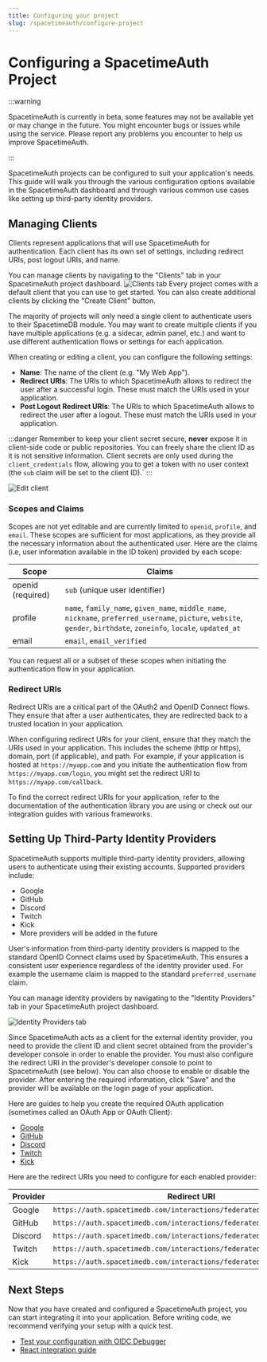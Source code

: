 ```yaml
---
title: Configuring your project
slug: /spacetimeauth/configure-project
---
```


# Configuring a SpacetimeAuth Project

:::warning

SpacetimeAuth is currently in beta, some features may not be available yet or may change in the future. You might encounter bugs or issues while using the service. Please report any problems you encounter to help us improve SpacetimeAuth.

:::

SpacetimeAuth projects can be configured to suit your application's needs.
This guide will walk you through the various configuration options available in the
SpacetimeAuth dashboard and through various common use cases like setting up
third-party identity providers.

## Managing Clients

Clients represent applications that will use SpacetimeAuth for authentication.
Each client has its own set of settings, including redirect URIs,
post logout URIs, and name.

You can manage clients by navigating to the "Clients" tab in your
SpacetimeAuth project dashboard.
![Clients tab](/images/spacetimeauth/clients-tab.png)
Every project comes with a default client that you can use to get started.
You can also create additional clients by clicking the "Create Client" button.

The majority of projects will only need a single client to authenticate users to
their SpacetimeDB module. You may want to create multiple clients if you have
multiple applications (e.g. a sidecar, admin panel, etc.) and want to use different
authentication flows or settings for each application.

When creating or editing a client, you can configure the following settings:

- **Name**: The name of the client (e.g. "My Web App").
- **Redirect URIs**: The URIs to which SpacetimeAuth allows to redirect
  the user after a successful login. These must match the URIs used in your application.
- **Post Logout Redirect URIs**: The URIs to which SpacetimeAuth allows to redirect
  the user after a logout. These must match the URIs used in your application.

:::danger
Remember to keep your client secret secure, **never** expose it in client-side code or public repositories. You can freely share the client ID as it is not sensitive information. Client secrets are only used during the `client_credentials` flow, allowing you to get a token with no user context (the `sub` claim will be set to the client ID).`
:::

![Edit client](/images/spacetimeauth/edit-client.png)

### Scopes and Claims

Scopes are not yet editable and are currently limited to `openid`, `profile`,
and `email`. These scopes are sufficient for most applications, as they provide
all the necessary information about the authenticated user.
Here are the claims (i.e, user information available in the ID token) provided by
each scope:

| Scope             | Claims                                                                                                                                                                |
| ----------------- | --------------------------------------------------------------------------------------------------------------------------------------------------------------------- |
| openid (required) | `sub` (unique user identifier)                                                                                                                                        |
| profile           | `name`, `family_name`, `given_name`, `middle_name`, `nickname`, `preferred_username`, `picture`, `website`, `gender`, `birthdate`, `zoneinfo`, `locale`, `updated_at` |
| email             | `email`, `email_verified`                                                                                                                                             |

You can request all or a subset of these scopes when initiating the
authentication flow in your application.

### Redirect URIs

Redirect URIs are a critical part of the OAuth2 and OpenID Connect flows.
They ensure that after a user authenticates, they are redirected back to a
trusted location in your application.

When configuring redirect URIs for your client, ensure that they match the URIs
used in your application. This includes the scheme (http or https), domain,
port (if applicable), and path.
For example, if your application is hosted at `https://myapp.com` and you
initiate the authentication flow from `https://myapp.com/login`, you might
set the redirect URI to `https://myapp.com/callback`.

To find the correct redirect URIs for your application, refer to the
documentation of the authentication library you are using or check out our
integration guides with various frameworks.

## Setting Up Third-Party Identity Providers

SpacetimeAuth supports multiple third-party identity providers, allowing users to
authenticate using their existing accounts. Supported providers include:

- Google
- GitHub
- Discord
- Twitch
- Kick
- More providers will be added in the future

User's information from third-party identity providers is mapped to the standard
OpenID Connect claims used by SpacetimeAuth. This ensures a consistent user
experience regardless of the identity provider used.
For example the username claim is mapped to the standard `preferred_username` claim.

You can manage identity providers by navigating to the "Identity Providers" tab
in your SpacetimeAuth project dashboard.

![Identity Providers tab](/images/spacetimeauth/identity-providers.png)

Since SpacetimeAuth acts as a client for the external identity provider,
you need to provide the client ID and client secret obtained
from the provider's developer console in order to enable the provider.
You must also configure the redirect URI in the provider's developer console to
point to SpacetimeAuth (see below).
You can also choose to enable or disable the provider.
After entering the required information, click "Save" and the provider will be
available on the login page of your application.

Here are guides to help you create the required OAuth application (sometimes
called an OAuth App or OAuth Client):

- [Google](https://developers.google.com/identity/gsi/web/guides/get-google-api-clientid#get_your_google_api_client_id)
- [GitHub](https://docs.github.com/en/apps/oauth-apps/building-oauth-apps/creating-an-oauth-app)
- [Discord](https://discord.com/developers/docs/quick-start/getting-started#step-1-creating-an-app)
- [Twitch](https://dev.twitch.tv/docs/authentication/register-app/)
- [Kick](https://docs.kick.com/getting-started/kick-apps-setup)

Here are the redirect URIs you need to configure for each enabled provider:

| Provider | Redirect URI                                                           |
| -------- | ---------------------------------------------------------------------- |
| Google   | `https://auth.spacetimedb.com/interactions/federated/callback/google`  |
| GitHub   | `https://auth.spacetimedb.com/interactions/federated/callback/github`  |
| Discord  | `https://auth.spacetimedb.com/interactions/federated/callback/discord` |
| Twitch   | `https://auth.spacetimedb.com/interactions/federated/callback/twitch`  |
| Kick     | `https://auth.spacetimedb.com/interactions/federated/callback/kick`    |

## Next Steps

Now that you have created and configured a SpacetimeAuth project, you can
start integrating it into your application. Before writing code, we recommend
verifying your setup with a quick test.

- [Test your configuration with OIDC Debugger](/docs/spacetimeauth/testing-authentication)
- [React integration guide](/docs/spacetimeauth/react-integration)
